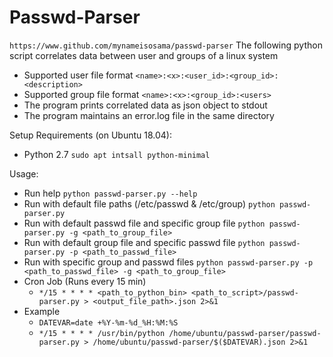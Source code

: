 # Passwd-Parser
`https://www.github.com/mynameisosama/passwd-parser`
The following python script correlates data between user and groups of a linux system

- Supported user file format `<name>:<x>:<user_id>:<group_id>:<description>`
- Supported group file format `<name>:<x>:<group_id>:<users>`
- The program prints correlated data as json object to stdout
- The program maintains an error.log file in the same directory

Setup Requirements (on Ubuntu 18.04):
- Python 2.7 `sudo apt intsall python-minimal`

Usage:
- Run help `python passwd-parser.py --help`
- Run with default file paths (/etc/passwd & /etc/group) `python passwd-parser.py`
- Run with default passwd file and specific group file `python passwd-parser.py -g <path_to_group_file>`
- Run with default group file and specific passwd file `python passwd-parser.py -p <path_to_passwd_file>`
- Run with specific group and passwd files `python passwd-parser.py -p <path_to_passwd_file> -g <path_to_group_file>`
- Cron Job (Runs every 15 min)
    - `*/15 * * * * <path_to_python_bin> <path_to_script>/passwd-parser.py > <output_file_path>.json 2>&1`
- Example
    - `DATEVAR=date +%Y-%m-%d_%H:%M:%S`
    - `*/15 * * * * /usr/bin/python /home/ubuntu/passwd-parser/passwd-parser.py > /home/ubuntu/passwd-parser/$($DATEVAR).json 2>&1`
    
